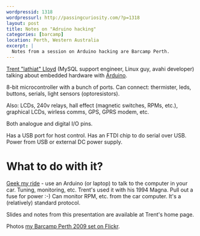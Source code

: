 ```yaml
--- 
wordpressid: 1318
wordpressurl: http://passingcuriosity.com/?p=1318
layout: post
title: Notes on "Adruino hacking"
categories: [barcamp]
location: Perth, Western Australia
excerpt: |
  Notes from a session on Arduino hacking are Barcamp Perth.
---
```


[Trent "lathiat" Lloyd](http://lathiat.net/) (MySQL support engineer, Linux guy, avahi developer) talking about embedded hardware with [Arduino](http://arduino.cc/).

<!--more-->

8-bit microcontroller with a bunch of ports. Can connect: thermister, leds, buttons, serials, light sensors (optoresistors).

Also: LCDs, 240v relays, hall effect (magnetic switches, RPMs, etc.), graphical LCDs, wirless comms, GPS, GPRS modem, etc.

Both analogue and digital I/O pins. 

Has a USB port for host control. Has an FTDI chip to do serial over USB. Power from USB or external DC power supply.

What to do with it?
============

[Geek my ride](http://www.geekmyride.org/) - use an Arduino (or laptop) to  talk to the computer in your car. Tuning, monitoring, etc. Trent's used it with his 1994 Magna. Pull out a fuse for power :-) Can monitor RPM, etc. from the car computer. It's a (relatively) standard protocol.

Slides and notes from this presentation are available at Trent's home page.

Photos [my Barcamp Perth 2009 set on Flickr](http://www.flickr.com/photos/thsutton/sets/72157621612695764/).
